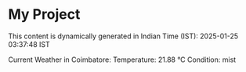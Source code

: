 # My Project

This content is dynamically generated in Indian Time (IST): 2025-01-25 03:37:48 IST


Current Weather in Coimbatore:
Temperature: 21.88 °C
Condition: mist
